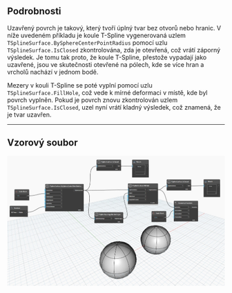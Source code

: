 ## Podrobnosti
Uzavřený povrch je takový, který tvoří úplný tvar bez otvorů nebo hranic.
V níže uvedeném příkladu je koule T-Spline vygenerovaná uzlem `TSplineSurface.BySphereCenterPointRadius` pomocí uzlu `TSplineSurface.IsClosed` zkontrolována, zda je otevřená, což vrátí záporný výsledek. Je tomu tak proto, že koule T-Spline, přestože vypadají jako uzavřené, jsou ve skutečnosti otevřené na pólech, kde se více hran a vrcholů nachází v jednom bodě.

Mezery v kouli T-Spline se poté vyplní pomocí uzlu `TSplineSurface.FillHole`, což vede k mírné deformaci v místě, kde byl povrch vyplněn. Pokud je povrch znovu zkontrolován uzlem `TSplineSurface.IsClosed`, uzel nyní vrátí kladný výsledek, což znamená, že je tvar uzavřen.
___
## Vzorový soubor

![TSplineSurface.IsClosed](./Autodesk.DesignScript.Geometry.TSpline.TSplineSurface.IsClosed_img.jpg)
